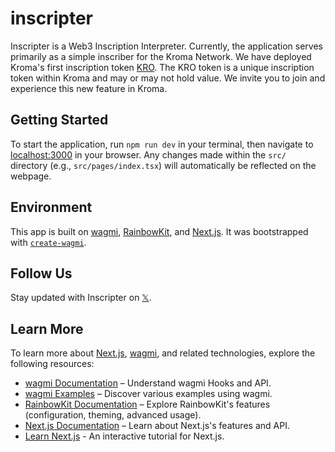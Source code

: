 # inscripter

Inscripter is a Web3 Inscription Interpreter. Currently, the application serves primarily as a simple inscriber for the Kroma Network. We have deployed Kroma's first inscription token [KRO](https://kromascan.com/tx/0xfe672b2bbd9343d000448437fce16a3c21152d07d24a5ec33136ac202bbe2ad8). The KRO token is a unique inscription token within Kroma and may or may not hold value. We invite you to join and experience this new feature in Kroma.

## Getting Started

To start the application, run `npm run dev` in your terminal, then navigate to [localhost:3000](http://localhost:3000) in your browser. Any changes made within the `src/` directory (e.g., `src/pages/index.tsx`) will automatically be reflected on the webpage.

## Environment

This app is built on [wagmi](https://wagmi.sh), [RainbowKit](https://rainbowkit.com), and [Next.js](https://nextjs.org). It was bootstrapped with [`create-wagmi`](https://github.com/wagmi-dev/wagmi/tree/main/packages/create-wagmi).

## Follow Us

Stay updated with Inscripter on [𝕏](https://x.com/inscripter).

## Learn More

To learn more about [Next.js](https://nextjs.org), [wagmi](https://wagmi.sh), and related technologies, explore the following resources:

- [wagmi Documentation](https://wagmi.sh) – Understand wagmi Hooks and API.
- [wagmi Examples](https://wagmi.sh/examples/connect-wallet) – Discover various examples using wagmi.
- [RainbowKit Documentation](https://rainbowkit.com/docs/introduction) – Explore RainbowKit's features (configuration, theming, advanced usage).
- [Next.js Documentation](https://nextjs.org/docs) – Learn about Next.js's features and API.
- [Learn Next.js](https://nextjs.org/learn) - An interactive tutorial for Next.js.
